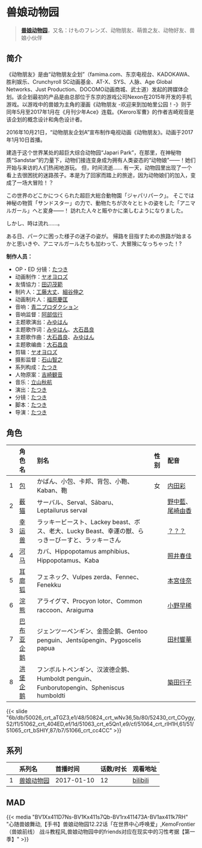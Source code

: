 # 兽娘动物园


> <u>**[兽娘动物园](https://bgm.tv/subject/176478)**</u>，又名：けものフレンズ、动物朋友、萌兽之友、动物好友、兽娘小伙伴

## 简介

《动物朋友》是由“动物朋友企划”（famima.com、东京电视台、KADOKAWA、胜利娱乐、Crunchyroll SC动画基金、AT-X、SYS、人脉、Age Global Networks、Just Production、DOCOMO动画商城、武士道）发起的跨媒体企划。该企划最初的产品是由总部位于东京的游戏公司Nexon在2015年开发的手机游戏。以游戏中的兽娘为主角的漫画《动物朋友 -欢迎来到加帕里公园！-》则于同年5月至2017年1月在《月刊少年Ace》连载。《Keroro军曹》的作者吉崎观音是该企划的概念设计和角色设计者。

2016年10月21日，“动物朋友企划A”宣布制作电视动画《动物朋友》。动画于2017年1月10日首播。

建造于这个世界某处的超巨大综合动物园“Japari Park”，在那里，在神秘物质“Sandstar”的力量下，动物们接连变身成为拥有人类姿态的“动物娘”——！她们开始与来访的人们热闹地游玩。
但，时间流逝……
有一天，动物园里出现了一个看上去很困扰的迷路孩子。本是为了回家而踏上的旅途，因为动物娘们的加入，变成了一场大冒险！？

この世界のどこかにつくられた超巨大総合動物園「ジャパリパーク」。
そこでは神秘の物質「サンドスター」の力で、動物たちが次々とヒトの姿をした「アニマルガール」へと変身――！
訪れた人々と賑やかに楽しむようになりました。

しかし、時は流れ……。

ある日、パークに困った様子の迷子の姿が。
帰路を目指すための旅路が始まるかと思いきや、アニマルガールたちも加わって、大冒険になっちゃった！?

**制作人员：**
- OP・ED 分镜：[たつき](https://bgm.tv/person/26629)
- 动画制作：[ヤオヨロズ](https://bgm.tv/person/19310)
- 友情協力：[田辺茂範](https://bgm.tv/person/26628)
- 制片人：[工藤大丈](https://bgm.tv/person/18957)、[細谷伸之](https://bgm.tv/person/29714)
- 动画制片人：[福原慶匡](https://bgm.tv/person/28267)
- 音响：[青二プロダクション](https://bgm.tv/person/49587)
- 音响监督：[阿部信行](https://bgm.tv/person/23001)
- 主题歌演出：[みゆはん](https://bgm.tv/person/27286)
- 主题歌作词：[みゆはん](https://bgm.tv/person/27286)、[大石昌良](https://bgm.tv/person/15364)
- 主题歌作曲：[大石昌良](https://bgm.tv/person/15364)、[みゆはん](https://bgm.tv/person/27286)
- 主题歌编曲：[大石昌良](https://bgm.tv/person/15364)
- 剪辑：[ヤオヨロズ](https://bgm.tv/person/19310)
- 摄影监督：[石山智之](https://bgm.tv/person/28026)
- 系列构成：[たつき](https://bgm.tv/person/26629)
- 人物原案：[吉崎観音](https://bgm.tv/person/429)
- 音乐：[立山秋航](https://bgm.tv/person/12727)
- 演出：[たつき](https://bgm.tv/person/26629)
- 分镜：[たつき](https://bgm.tv/person/26629)
- 脚本：[たつき](https://bgm.tv/person/26629)
- 导演：[たつき](https://bgm.tv/person/26629)

## 角色

|     |   角色名   |   别名  | 性别 |  配音  |
|:--- |:------  |:----      |:---  |:--   |
| 1 | [包](https://bgm.tv/character/50026) | かばん、小包、卡邦、背包、小鞄、Kaban、鞄 | 女 | [内田彩](https://bgm.tv/person/5136) |
| 2 | [薮猫](https://bgm.tv/character/50824) | サーバル、Serval、Sābaru、Leptailurus serval |  | [野中藍](https://bgm.tv/person/4371)、[尾崎由香](https://bgm.tv/person/26815) |
| 3 | [幸运兽](https://bgm.tv/character/52430) | ラッキービースト、Lackey beast、ボス、老大、Lucky Beast、幸運の獣、らっきーびーすと、ラッキーさん |  | [？？？](https://bgm.tv/person/13698) |
| 4 | [河马](https://bgm.tv/character/51062) | カバ、Hippopotamus amphibius、Hippopotamus、Kaba |  | [照井春佳](https://bgm.tv/person/13177) |
| 5 | [耳廓狐](https://bgm.tv/character/51063) | フェネック、Vulpes zerda、Fennec、Fenekku |  | [本宮佳奈](https://bgm.tv/person/27049) |
| 6 | [浣熊](https://bgm.tv/character/51064) | アライグマ、Procyon lotor、Common raccoon、Araiguma |  | [小野早稀](https://bgm.tv/person/15470) |
| 7 | [巴布亚企鹅](https://bgm.tv/character/51065) | ジェンツーペンギン、金图企鹅、Gentoo penguin、Jentsūpengin、Pygoscelis papua |  | [田村響華](https://bgm.tv/person/27050) |
| 8 | [洪堡企鹅](https://bgm.tv/character/51066) | フンボルトペンギン、汉波德企鹅、Humboldt penguin、Funborutopengin、Spheniscus humboldti |  | [築田行子](https://bgm.tv/person/27051) |

{{< slide "6b/db/50026_crt_aTGZ3,e1/48/50824_crt_wNv36,5b/80/52430_crt_COygy,52/f1/51062_crt_404ED,ef/1d/51063_crt_e5Qn1,e9/cf/51064_crt_rlH1H,61/51/51065_crt_bSHIY,87/b7/51066_crt_cc4CC" >}}

## 系列

|     | 系列名   | 首播时间       | 话数/时长 | 观看地址                                                       |
|:----|:------|:-----------|:------|:-----------------------------------------------------------|
| 1   |[兽娘动物园](https://bgm.tv/subject/176478)| 2017-01-10 | 12    | [bilibili](https://www.bilibili.com/bangumi/play/ep100603) |


## MAD

{{< media  "BV1Xx411D7Ns-BV1Kx411s7Qb-BV1rx411473A-BV1ax411k7RH" 
"心随兽娘舞动,【手书】兽娘动物园12.22话「在世界中心呼唤爱」,KemoFrontier（兽娘前线） 战斗教程风,兽娘动物园中的friends对应在现实中的习性考据【第一季】" >}}

